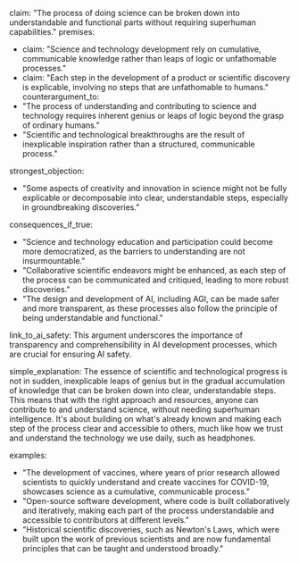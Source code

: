 claim: "The process of doing science can be broken down into understandable and functional parts without requiring superhuman capabilities."
premises:
  - claim: "Science and technology development rely on cumulative, communicable knowledge rather than leaps of logic or unfathomable processes."
  - claim: "Each step in the development of a product or scientific discovery is explicable, involving no steps that are unfathomable to humans."
counterargument_to:
  - "The process of understanding and contributing to science and technology requires inherent genius or leaps of logic beyond the grasp of ordinary humans."
  - "Scientific and technological breakthroughs are the result of inexplicable inspiration rather than a structured, communicable process."

strongest_objection:
  - "Some aspects of creativity and innovation in science might not be fully explicable or decomposable into clear, understandable steps, especially in groundbreaking discoveries."

consequences_if_true:
  - "Science and technology education and participation could become more democratized, as the barriers to understanding are not insurmountable."
  - "Collaborative scientific endeavors might be enhanced, as each step of the process can be communicated and critiqued, leading to more robust discoveries."
  - "The design and development of AI, including AGI, can be made safer and more transparent, as these processes also follow the principle of being understandable and functional."

link_to_ai_safety: This argument underscores the importance of transparency and comprehensibility in AI development processes, which are crucial for ensuring AI safety.

simple_explanation: The essence of scientific and technological progress is not in sudden, inexplicable leaps of genius but in the gradual accumulation of knowledge that can be broken down into clear, understandable steps. This means that with the right approach and resources, anyone can contribute to and understand science, without needing superhuman intelligence. It's about building on what's already known and making each step of the process clear and accessible to others, much like how we trust and understand the technology we use daily, such as headphones.

examples:
  - "The development of vaccines, where years of prior research allowed scientists to quickly understand and create vaccines for COVID-19, showcases science as a cumulative, communicable process."
  - "Open-source software development, where code is built collaboratively and iteratively, making each part of the process understandable and accessible to contributors at different levels."
  - "Historical scientific discoveries, such as Newton's Laws, which were built upon the work of previous scientists and are now fundamental principles that can be taught and understood broadly."